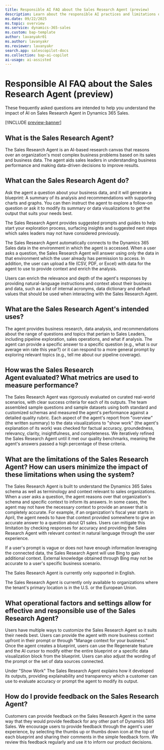 ```yaml
---
title: Responsible AI FAQ about the Sales Research Agent (preview)
description: Learn about the responsible AI practices and limitations of the Sales Research Agent in Dynamics 365 Sales.
ms.date: 09/22/2025
ms.topic: overview
ms.service: dynamics-365-sales
ms.custom: bap-template
author: lavanyakr01
ms.author: lavanyakr
ms.reviewer: lavanyakr
search.app: salescopilot-docs
ms.collection: bap-ai-copilot
ai-usage: ai-assisted
---
```


# Responsible AI FAQ about the Sales Research Agent (preview)

These frequently asked questions are intended to help you understand the impact of AI on Sales Research Agent in Dynamics 365 Sales.

[!INCLUDE [preview-banner](~/../shared-content/shared/preview-includes/preview-note-d365.md)]

## What is the Sales Research Agent?  

The Sales Research Agent is an AI-based research canvas that reasons over an organization's most complex business problems based on its sales and business data. The agent aids sales leaders in understanding business performance and making data-driven decisions to improve results.  

## What can the Sales Research Agent do?

Ask the agent a question about your business data, and it will generate a blueprint: A summary of its analysis and recommendations with supporting charts and graphs. You can then instruct the agent to explore a follow-on question or ask it to modify its summary or data visualizations to get the output that suits your needs best.  

The Sales Research Agent provides suggested prompts and guides to help start your exploration process, surfacing insights and suggested next steps which sales leaders may not have considered previously. 

The Sales Research Agent automatically connects to the Dynamics 365 Sales data in the environment in which the agent is accessed. When a user asks a question, the Sales Research Agent will answer using only the data in that environment which the user already has permission to access. In addition, the user can upload a file (CSV, PDF, or Excel) with data for the agent to use to provide context and enrich the analysis. 

Users can enrich the relevance and depth of the agent's responses by providing natural-language instructions and context about their business and data, such as a list of internal acronyms, data dictionary and default values that should be used when interacting with the Sales Research Agent. 

## What are the Sales Research Agent's intended uses?  

The agent provides business research, data analysis, and recommendations about the range of questions and topics that pertain to Sales Leaders, including pipeline exploration, sales operations, and what if analysis. The agent can provide a specific answer to a specific question (e.g., what is our average win rate this year?) or it can respond to a more general prompt by exploring relevant topics (e.g., tell me about our pipeline coverage). 

## How was the Sales Research Agent evaluated? What metrics are used to measure performance?  

The Sales Research Agent was rigorously evaluated on curated real-world scenarios, with clear success criteria for each of its outputs. The team assembled sample questions and sample datasets using both standard and customized schemas and measured the agent's performance against a detailed quality rubric. Each aspect of the agent's report from "overview" (the written summary) to the data visualizations to "show work" (the agent's explanation of its work) was checked for factual accuracy, groundedness, relevancy, clarity, insightfulness, and completeness. We iteratively refined the Sales Research Agent until it met our quality benchmarks, meaning the agent's answers passed a high percentage of these criteria.  

## What are the limitations of the Sales Research Agent? How can users minimize the impact of these limitations when using the system?  

The Sales Research Agent is built to understand the Dynamics 365 Sales schema as well as terminology and context relevant to sales organizations. When a user asks a question, the agent reasons over that organization's schema and specific context to inform its answers. In some cases, the agent may not have the necessary context to provide an answer that is completely accurate. For example, if an organization's fiscal year starts in April, the agent needs to have that context provided somewhere to give an accurate answer to a question about Q1 sales. Users can mitigate this limitation by checking responses for accuracy and providing the Sales Research Agent with relevant context in natural language through the user experience.  

If a user's prompt is vague or does not have enough information leveraging the connected data, the Sales Research Agent will use Bing to gain additional context. External knowledge obtained through Bing may not be accurate to a user's specific business scenario. 

The Sales Research Agent is currently only supported in English. 

The Sales Research Agent is currently only available to organizations where the tenant's primary location is in the U.S. or the European Union. 

## What operational factors and settings allow for effective and responsible use of the Sales Research Agent?  

Users have multiple ways to customize the Sales Research Agent so it suits their needs best. Users can provide the agent with more business context upfront in their prompt or through "Manage context for your business." Once the agent creates a blueprint, users can use the Regenerate feature and the AI cursor to modify either the entire blueprint or a specific data visualization block from the blueprint. Users can also adjust the wording of the prompt or the set of data sources connected.  

Under "Show Work" The Sales Research Agent explains how it developed its outputs, providing explainability and transparency which a customer can use to evaluate accuracy or prompt the agent to modify its output. 

## How do I provide feedback on the Sales Research Agent?  

Customers can provide feedback on the Sales Research Agent in the same way that they would provide feedback for any other part of Dynamics 365 Sales. We encourage users to provide feedback through the agent's user experience, by selecting the thumbs up or thumbs down icon at the top of each blueprint and sharing their comments in the simple feedback form. We review this feedback regularly and use it to inform our product decisions.